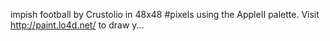 impish football by Crustolio in 48x48 #pixels using the AppleII palette. Visit http://paint.lo4d.net/ to draw y... 